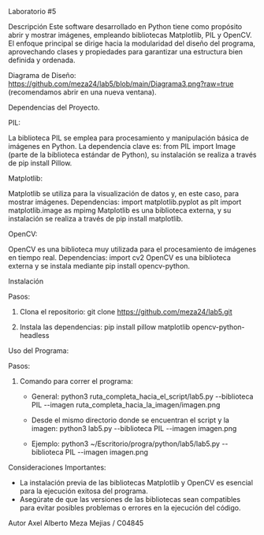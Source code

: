Laboratorio #5

Descripción
Este software desarrollado en Python tiene como propósito abrir y mostrar imágenes, empleando bibliotecas Matplotlib, PIL y OpenCV. El enfoque principal se dirige hacia la modularidad del diseño del programa, aprovechando clases y propiedades para garantizar una estructura bien definida y ordenada.

Diagrama de Diseño:
https://github.com/meza24/lab5/blob/main/Diagrama3.png?raw=true (recomendamos abrir en una nueva ventana).

Dependencias del Proyecto.

PIL:

La biblioteca PIL se emplea para procesamiento y manipulación básica de imágenes en Python. La dependencia clave es:
from PIL import Image (parte de la biblioteca estándar de Python), su instalación se realiza a través de pip install Pillow.

Matplotlib:

Matplotlib se utiliza para la visualización de datos y, en este caso, para mostrar imágenes.
Dependencias:
import matplotlib.pyplot as plt
import matplotlib.image as mpimg
Matplotlib es una biblioteca externa, y su instalación se realiza a través de pip install matplotlib.

OpenCV:

OpenCV es una biblioteca muy utilizada para el procesamiento de imágenes en tiempo real.
Dependencias:
import cv2
OpenCV es una biblioteca externa y se instala mediante pip install opencv-python.


Instalación

Pasos:
1. Clona el repositorio:
    git clone https://github.com/meza24/lab5.git

2. Instala las dependencias:
    pip install pillow matplotlib opencv-python-headless

Uso del Programa:

Pasos:
1. Comando para correr el programa:

   - General:
    python3 ruta_completa_hacia_el_script/lab5.py --biblioteca PIL --imagen ruta_completa_hacia_la_imagen/imagen.png

   - Desde el mismo directorio donde se encuentran el script y la imagen:
    python3 lab5.py --biblioteca PIL --imagen imagen.png

   - Ejemplo:
    python3 ~/Escritorio/progra/python/lab5/lab5.py --biblioteca PIL --imagen imagen.png

Consideraciones Importantes:
- La instalación previa de las bibliotecas Matplotlib y OpenCV es esencial para la ejecución exitosa del programa.
- Asegúrate de que las versiones de las bibliotecas sean compatibles para evitar posibles problemas o errores en la ejecución del código.

Autor
Axel Alberto Meza Mejias / C04845
